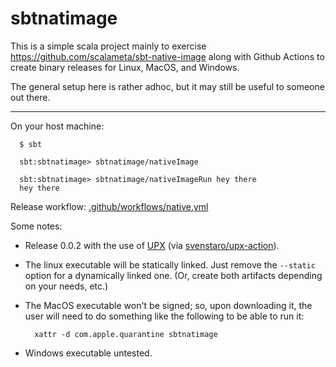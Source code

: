 # sbtnatimage

This is a simple scala project mainly to exercise <https://github.com/scalameta/sbt-native-image>
along with Github Actions to create binary releases for Linux, MacOS, and Windows.

The general setup here is rather adhoc, but it may still be useful to someone out there.

---

On your host machine:

      $ sbt

      sbt:sbtnatimage> sbtnatimage/nativeImage

      sbt:sbtnatimage> sbtnatimage/nativeImageRun hey there
      hey there


Release workflow: [.github/workflows/native.yml](.github/workflows/native.yml)

Some notes:

- Release 0.0.2 with the use of [UPX](https://upx.github.io/)
  (via [svenstaro/upx-action](https://github.com/svenstaro/upx-action)).

- The linux executable will be statically linked.
  Just remove the `--static` option for a dynamically linked one.
  (Or, create both artifacts depending on your needs, etc.)
  
- The MacOS executable won't be signed; so, upon downloading it, the user 
  will need to do something like the following to be able to run it:
  
        xattr -d com.apple.quarantine sbtnatimage

- Windows executable untested.

